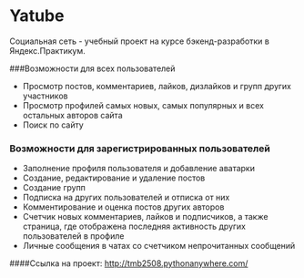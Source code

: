# Yatube
Социальная сеть - учебный проект на курсе бэкенд-разработки в Яндекс.Практикум.

###Возможности для всех пользователей
- Просмотр постов, комментариев, лайков, дизлайков и групп других участников
- Просмотр профилей самых новых, самых популярных и всех остальных авторов сайта
- Поиск по сайту

### Возможности для зарегистрированных пользователей
- Заполнение профиля пользователя и добавление аватарки
- Создание, редактирование и удаление постов
- Создание групп
- Подписка на других пользователей и отписка от них
- Комментирование и оценка постов других авторов
- Счетчик новых комментариев, лайков и подписчиков, а также страница, где отображена последняя активность других пользователей в профиле
- Личные сообщения в чатах со счетчиком непрочитанных сообщений

####Ссылка на проект: http://tmb2508.pythonanywhere.com/